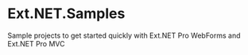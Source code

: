 Ext.NET.Samples
===============

Sample projects to get started quickly with Ext.NET Pro WebForms and Ext.NET Pro MVC